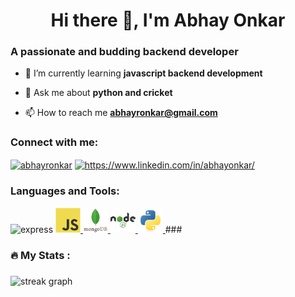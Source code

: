 
<h1 align="center">Hi there 👋, I'm Abhay Onkar</h1>
<h3 align="left">A passionate and budding backend developer</h3>

- 🌱 I’m currently learning **javascript backend development**

- 💬 Ask me about **python and cricket**

- 📫 How to reach me **abhayronkar@gmail.com**

<h3 align="left">Connect with me:</h3>
<p align="left">
<a href="https://twitter.com/abhayronkar" target="blank"><img align="center" src="https://raw.githubusercontent.com/rahuldkjain/github-profile-readme-generator/master/src/images/icons/Social/twitter.svg" alt="abhayronkar" height="30" width="40" /></a>
<a href="https://linkedin.com/in/https://www.linkedin.com/in/abhayonkar/" target="blank"><img align="center" src="https://raw.githubusercontent.com/rahuldkjain/github-profile-readme-generator/master/src/images/icons/Social/linked-in-alt.svg" alt="https://www.linkedin.com/in/abhayonkar/" height="30" width="40" /></a>
</p>

<h3 align="left">Languages and Tools:</h3>
<img src="https://ajeetchaulagain.com/static/7cb4af597964b0911fe71cb2f8148d64/8d565/express-js.webp" alt="express" width="40" height="40"/> </a> <a href="https://developer.mozilla.org/en-US/docs/Web/JavaScript" target="_blank" rel="noreferrer"> <img src="https://raw.githubusercontent.com/devicons/devicon/master/icons/javascript/javascript-original.svg" alt="javascript" width="40" height="40"/> </a> <a href="https://www.mongodb.com/" target="_blank" rel="noreferrer"> <img src="https://raw.githubusercontent.com/devicons/devicon/master/icons/mongodb/mongodb-original-wordmark.svg" alt="mongodb" width="40" height="40"/> </a> <a href="https://nodejs.org" target="_blank" rel="noreferrer"> <img src="https://raw.githubusercontent.com/devicons/devicon/master/icons/nodejs/nodejs-original-wordmark.svg" alt="nodejs" width="40" height="40"/> </a> <a href="https://www.python.org" target="_blank" rel="noreferrer"> <img src="https://raw.githubusercontent.com/devicons/devicon/master/icons/python/python-original.svg" alt="python" width="40" height="40"/> </a> 
###

<h3 align="left">🔥 My Stats :</h3>

###

<div >
  <img src="https://streak-stats.demolab.com?user=abhayonkar&locale=en&mode=daily&theme=dark&hide_border=false&border_radius=5&order=3" height="220" alt="streak graph"  />
</div>
